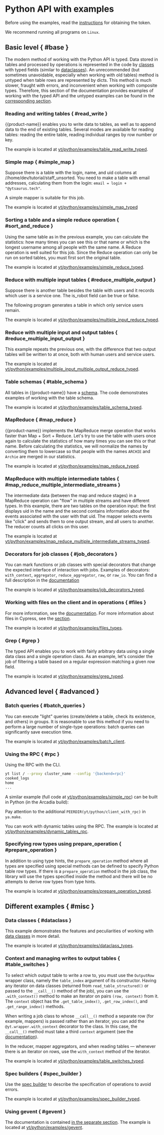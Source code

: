 # Python API with examples

Before using the examples, read the [instructions](../../../user-guide/storage/auth.md) for obtaining the token.

We recommend running all programs on `Linux`.

## Basic level { #base }

The modern method of working with the Python API is typed.
Data stored in tables and processed by operations is represented in the code by [classes](userdoc.md#dataclass) with typed fields (similar to [dataclasses](https://docs.python.org/3/library/dataclasses.html)). An unrecommended (but sometimes unavoidable, especially when working with old tables) method is untyped when table rows are represented by dicts.
This method is much slower, fraught with errors, and inconvenient when working with composite types. Therefore, this section of the documentation provides examples of working with the typed API and the untyped examples can be found in the [corresponding section](#untyped_tutorial).

### Reading and writing tables { #read_write }

{{product-name}} enables you to write data to tables, as well as to append data to the end of existing tables. Several modes are available for reading tables: reading the entire table, reading individual ranges by row number or key.

The example is located at [yt/python/examples/table_read_write_typed](https://github.com/ytsaurus/ytsaurus/tree/main/yt/python/examples/table_read_write_typed).

### Simple map { #simple_map }

Suppose there is a table with the login, name, and uid columns at //home/dev/tutorial/staff_unsorted.
You need to make a table with email addresses, calculating them from the login: `email = login + "@ytsaurus.tech"`.

A simple mapper is suitable for this job.

The example is located at [yt/python/examples/simple_map_typed](https://github.com/ytsaurus/ytsaurus/tree/main/yt/python/examples/simple_map_typed)

### Sorting a table and a simple reduce operation { #sort_and_reduce }

Using the same table as in the previous example, you can calculate the statistics: how many times you can see this or that name or which is the longest username among all people with the same name. A Reduce operation is well suited for this job. Since the Reduce operation can only be run on sorted tables, you must first sort the original table.

The example is located at [yt/python/examples/simple_reduce_typed](https://github.com/ytsaurus/ytsaurus/tree/main/yt/python/examples/simple_reduce_typed).

### Reduce with multiple input tables { #reduce_multiple_output }

Suppose there is another table besides the table with users and it records which user is a service one. The is_robot field can be true or false.

The following program generates a table in which only service users remain.

The example is located at [yt/python/examples/multiple_input_reduce_typed](https://github.com/ytsaurus/ytsaurus/tree/main/yt/python/examples/multiple_input_reduce_typed).

### Reduce with multiple input and output tables { #reduce_multiple_input_output }

This example repeats the previous one, with the difference that two output tables will be written to at once, both with human users and service users.

The example is located at [yt/python/examples/multiple_input_multiple_output_reduce_typed](https://github.com/ytsaurus/ytsaurus/tree/main/yt/python/examples/multiple_input_multiple_output_reduce_typed).

### Table schemas { #table_schema }

All tables in {{product-name}} have a [schema](userdoc.md#table_schema).
The code demonstrates examples of working with the table schema.

The example is located at [yt/python/examples/table_schema_typed](https://github.com/ytsaurus/ytsaurus/tree/main/yt/python/examples/table_schema_typed).

### MapReduce { #map_reduce }

{{product-name}} implements the MapReduce merge operation that works faster than Map + Sort + Reduce. Let's try to use the table with users once again to calculate the statistics of how many times you can see this or that name. Before calculating the statistics, we will normalize the names by converting them to lowercase so that people with the names `ARCHIE` and `Archie` are merged in our statistics.

The example is located at [yt/python/examples/map_reduce_typed](https://github.com/ytsaurus/ytsaurus/tree/main/yt/python/examples/map_reduce_typed).

### MapReduce with multiple intermediate tables { #map_reduce_multiple_intermediate_streams }

The intermediate data (between the map and reduce stages) in a MapReduce operation can "flow" in multiple streams and have different types. In this example, there are two tables on the operation input: the first displays uid in the name and the second contains information about the events associated with the user with that uid. The mapper selects events like "click" and sends them to one output stream, and all users to another. The reducer counts all clicks on this user.

The example is located at [yt/python/examples/map_reduce_multiple_intermediate_streams_typed](https://github.com/ytsaurus/ytsaurus/tree/main/yt/python/examples/map_reduce_multiple_intermediate_streams_typed).

### Decorators for job classes { #job_decorators }

You can mark functions or job classes with special decorators that change the expected interface of interaction with jobs.
Examples of decorators: `with_context`, `aggregator`, `reduce_aggregator`, `raw`, or `raw_io`. You can find a full description in the [documentation](../../../api/python/userdoc.md#python_decorators)

The example is located at [yt/python/examples/job_decorators_typed](https://github.com/ytsaurus/ytsaurus/tree/main/yt/python/examples/job_decorators_typed).

### Working with files on the client and in operations { #files }
For more information, see the [documentation](../../../api/python/userdoc.md#file_commands).
For more information about files in Cypress, see the [section](../../../user-guide/storage/files.md).

The example is located at [yt/python/examples/files_types](https://github.com/ytsaurus/ytsaurus/tree/main/yt/python/examples/files_types).

### Grep { #grep }
The typed API enables you to work with fairly arbitrary data using a single data class and a single operation class. As an example, let's consider the job of filtering a table based on a regular expression matching a given row field.

The example is located at [yt/python/examples/grep_typed](https://github.com/ytsaurus/ytsaurus/tree/main/yt/python/examples/grep_typed).

## Advanced level { #advanced }

### Batch queries { #batch_queries }

You can execute "light" queries (create/delete a table, check its existence, and others) in groups. It is reasonable to use this method if you need to perform a large number of single-type operations: batch queries can significantly save execution time.

The example is located at [yt/python/examples/batch_client](https://github.com/ytsaurus/ytsaurus/tree/main/yt/python/examples/batch_client).

### Using the RPC { #rpc }

Using the RPC with the CLI.

```bash
yt list / --proxy cluster_name --config '{backend=rpc}'
cooked_logs
home
...
```

A similar example (full code at [yt/python/examples/simple_rpc](https://github.com/ytsaurus/ytsaurus/tree/main/yt/python/examples/simple_rpc)) can be built in Python (in the Arcadia build):

Pay attention to the additional `PEERDIR(yt/python/client_with_rpc)` in `ya.make`.

You can work with dynamic tables using the RPC.
The example is located at [yt/python/examples/dynamic_tables_rpc](https://github.com/ytsaurus/ytsaurus/tree/main/yt/python/examples/dynamic_tables_rpc).

### Specifying row types using prepare_operation { #prepare_operation }

In addition to using type hints, the `prepare_operation` method where all types are specified using special methods can be defined to specify Python table row types. If there is a `prepare_operation` method in the job class, the library will use the types specified inside the method and there will be no attempts to derive row types from type hints.

The example is located at [yt/python/examples/prepare_operation_typed](https://github.com/ytsaurus/ytsaurus/tree/main/yt/python/examples/prepare_operation_typed).

## Different examples { #misc }

### Data classes { #dataclass }

This example demonstrates the features and peculiarities of working with [data classes](userdoc.md#dataclass) in more detail.

The example is located at [yt/python/examples/dataclass_types](https://github.com/ytsaurus/ytsaurus/tree/main/yt/python/examples/dataclass_types).

### Context and managing writes to output tables { #table_switches }

To select which output table to write a row to, you must use the `OutputRow` wrapper class, namely the `table_index` argument of its constructor. Having any iterator on data classes (returned from `read_table_structured()` or passed to the `__call__()` method of the job), you can use the `.with_context()` method to make an iterator on pairs `(row, context)` from it. The `context` object has the `.get_table_index()`, `.get_row_index()`, and `.get_range_index()` methods.

When writing a job class to whose `__call__()` method a separate row (for example, mappers) is passed rather than an iterator, you can add the `@yt.wrapper.with_context` decorator to the class. In this case, the `__call__()` method must take a third `context` argument (see the [documentation](../../../api/python/userdoc.md#python_decorators)).

In the reducer, mapper aggregators, and when reading tables — whenever there is an iterator on rows, use the `with_context` method of the iterator.

The example is located at [yt/python/examples/table_switches_typed](https://github.com/ytsaurus/ytsaurus/tree/main/yt/python/examples/table_switches_typed).

### Spec builders { #spec_builder }

Use the [spec builder](../../../api/python/userdoc.md#spec_builder) to describe the specification of operations to avoid errors.

The example is located at [yt/python/examples/spec_builder_typed](https://github.com/ytsaurus/ytsaurus/tree/main/yt/python/examples/spec_builder_typed).

### Using gevent { #gevent }

The documentation is contained [in the separate section](../../../api/python/userdoc.md#gevent).
The example is located at [yt/python/examples/gevent](https://github.com/ytsaurus/ytsaurus/tree/main/yt/python/examples/gevent).
